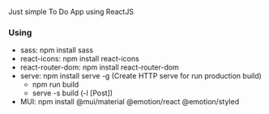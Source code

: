 Just simple To Do App using ReactJS

### Using
- sass: npm install sass
- react-icons: npm install react-icons
- react-router-dom: npm install react-router-dom
- serve: npm install serve -g (Create HTTP serve for run production build)
    + npm run build
    + serve -s build (-l [Post])
- MUI: npm install @mui/material @emotion/react @emotion/styled
